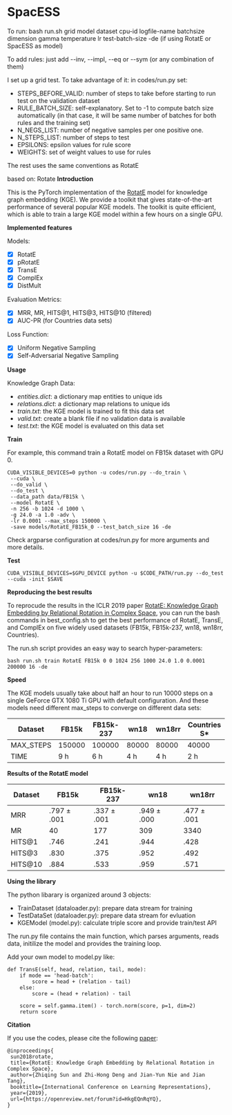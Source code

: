 
# SpacESS

To run: bash run.sh grid model dataset cpu-id logfile-name batchsize dimension gamma temperature lr test-batch-size -de (if using RotatE or SpacESS as model)

To add rules: just add --inv, --impl, --eq or --sym (or any combination of them)

I set up a grid test. To take advantage of it: in codes/run.py set:
 - STEPS_BEFORE_VALID: number of steps to take before starting to run test on the validation dataset
 - RULE_BATCH_SIZE: self-explanatory. Set to -1 to compute batch size automatically (in that case, it will be same number of batches for both rules and the training set)
 - N_NEGS_LIST: number of negative samples per one positive one.
 - N_STEPS_LIST: number of steps to test
 - EPSILONS: epsilon values for rule score
 - WEIGHTS: set of weight values to use for rules

The rest uses the same conventions as RotatE

based on: Rotate
**Introduction**

This is the PyTorch implementation of the [RotatE](https://openreview.net/forum?id=HkgEQnRqYQ) model for knowledge graph embedding (KGE). We provide a toolkit that gives state-of-the-art performance of several popular KGE models. The toolkit is quite efficient, which is able to train a large KGE model within a few hours on a single GPU.

**Implemented features**

Models:
 - [x] RotatE
 - [x] pRotatE
 - [x] TransE
 - [x] ComplEx
 - [x] DistMult

Evaluation Metrics:

 - [x] MRR, MR, HITS@1, HITS@3, HITS@10 (filtered)
 - [x] AUC-PR (for Countries data sets)

Loss Function:

 - [x] Uniform Negative Sampling
 - [x] Self-Adversarial Negative Sampling

**Usage**

Knowledge Graph Data:
 - *entities.dict*: a dictionary map entities to unique ids
 - *relations.dict*: a dictionary map relations to unique ids
 - *train.txt*: the KGE model is trained to fit this data set
 - *valid.txt*: create a blank file if no validation data is available
 - *test.txt*: the KGE model is evaluated on this data set

**Train**

For example, this command train a RotatE model on FB15k dataset with GPU 0.
```
CUDA_VISIBLE_DEVICES=0 python -u codes/run.py --do_train \
 --cuda \
 --do_valid \
 --do_test \
 --data_path data/FB15k \
 --model RotatE \
 -n 256 -b 1024 -d 1000 \
 -g 24.0 -a 1.0 -adv \
 -lr 0.0001 --max_steps 150000 \
 -save models/RotatE_FB15k_0 --test_batch_size 16 -de
```
   Check argparse configuration at codes/run.py for more arguments and more details.

**Test**

    CUDA_VISIBLE_DEVICES=$GPU_DEVICE python -u $CODE_PATH/run.py --do_test --cuda -init $SAVE

**Reproducing the best results**

To reprocude the results in the ICLR 2019 paper [RotatE: Knowledge Graph Embedding by Relational Rotation in Complex Space](https://openreview.net/forum?id=HkgEQnRqYQ), you can run the bash commands in best_config.sh to get the best performance of RotatE, TransE, and ComplEx on five widely used datasets (FB15k, FB15k-237, wn18, wn18rr, Countries).

The run.sh script provides an easy way to search hyper-parameters:

    bash run.sh train RotatE FB15k 0 0 1024 256 1000 24.0 1.0 0.0001 200000 16 -de

**Speed**

The KGE models usually take about half an hour to run 10000 steps on a single GeForce GTX 1080 Ti GPU with default configuration. And these models need different max_steps to converge on different data sets:

| Dataset | FB15k | FB15k-237 | wn18 | wn18rr | Countries S* |
|-------------|-------------|-------------|-------------|-------------|-------------|
|MAX_STEPS| 150000 | 100000 | 80000 | 80000 | 40000 | 
|TIME| 9 h | 6 h | 4 h | 4 h | 2 h | 

**Results of the RotatE model**

| Dataset | FB15k | FB15k-237 | wn18 | wn18rr |
|-------------|-------------|-------------|-------------|-------------|
| MRR | .797 ± .001 | .337 ± .001 | .949 ± .000 |.477 ± .001
| MR | 40 | 177 | 309 | 3340 |
| HITS@1 | .746 | .241 | .944 | .428 |
| HITS@3 | .830 | .375 | .952 | .492 |
| HITS@10 | .884 | .533 | .959 | .571 |

**Using the library**

The python libarary is organized around 3 objects:

 - TrainDataset (dataloader.py): prepare data stream for training
 - TestDataSet (dataloader.py): prepare data stream for evluation
 - KGEModel (model.py): calculate triple score and provide train/test API

The run.py file contains the main function, which parses arguments, reads data, initilize the model and provides the training loop.

Add your own model to model.py like:
```
def TransE(self, head, relation, tail, mode):
    if mode == 'head-batch':
        score = head + (relation - tail)
    else:
        score = (head + relation) - tail

    score = self.gamma.item() - torch.norm(score, p=1, dim=2)
    return score
```

**Citation**

If you use the codes, please cite the following [paper](https://openreview.net/forum?id=HkgEQnRqYQ):

```
@inproceedings{
 sun2018rotate,
 title={RotatE: Knowledge Graph Embedding by Relational Rotation in Complex Space},
 author={Zhiqing Sun and Zhi-Hong Deng and Jian-Yun Nie and Jian Tang},
 booktitle={International Conference on Learning Representations},
 year={2019},
 url={https://openreview.net/forum?id=HkgEQnRqYQ},
}
```
